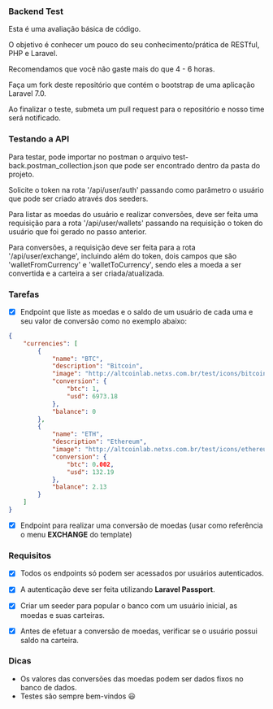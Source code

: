 ### Backend Test

Esta é uma avaliação básica de código.

O objetivo é conhecer um pouco do seu conhecimento/prática de RESTful, PHP e Laravel.

Recomendamos que você não gaste mais do que 4 - 6 horas.

Faça um fork deste repositório que contém o bootstrap de uma aplicação Laravel 7.0.

Ao finalizar o teste, submeta um pull request para o repositório e nosso time será notificado.


### Testando a API

Para testar, pode importar no postman o arquivo test-back.postman_collection.json que pode ser encontrado dentro da pasta do projeto. 

Solicite o token na rota '/api/user/auth' passando como parâmetro o usuário que pode ser criado através dos seeders.

Para listar as moedas do usuário e realizar conversões, deve ser feita uma requisição para a rota '/api/user/wallets' passando na requisição o token do usuário que foi gerado no passo anterior. 

Para conversões, a requisição deve ser feita para a rota '/api/user/exchange', incluindo além do token, dois campos que são 'walletFromCurrency' e 'walletToCurrency', sendo eles a moeda a ser convertida e a carteira a ser criada/atualizada. 



### Tarefas

- [x] Endpoint que liste as moedas e o saldo de um usuário de cada uma e seu valor de conversão como no exemplo abaixo:


```json
{
    "currencies": [
        {
            "name": "BTC",
            "description": "Bitcoin",
            "image": "http://altcoinlab.netxs.com.br/test/icons/bitcoin.png",
            "conversion": {
                "btc": 1,
                "usd": 6973.18
            },
            "balance": 0
        },
        {
            "name": "ETH",
            "description": "Ethereum",
            "image": "http://altcoinlab.netxs.com.br/test/icons/ethereum.png",
            "conversion": {
                "btc": 0.002,
                "usd": 132.19
            },
            "balance": 2.13
        }
    ]
}
```

- [x] Endpoint para realizar uma conversão de moedas (usar como referência o menu **EXCHANGE** do template)

### Requisitos

- [x] Todos os endpoints só podem ser acessados por usuários autenticados.

- [x] A autenticação deve ser feita utilizando **Laravel Passport**.

- [x] Criar um seeder para popular o banco com um usuário inicial, as moedas e suas carteiras.

- [x] Antes de efetuar a conversão de moedas, verificar se o usuário possui saldo na carteira.

### Dicas

- Os valores das conversões das moedas podem ser dados fixos no banco de dados.
- Testes são sempre bem-vindos :smiley:
